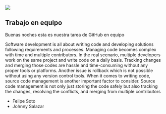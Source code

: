 ![](https://f4n3x6c5.stackpathcdn.com/article/what-is-git-github-and-github-desktop-and-create-a-git-repository-in-github-usi/Images/github.png)

## **Trabajo en equipo**

Buenas noches esta  es nuestra tarea de GitHub en equipo

Software development is all about writing code and developing solutions following requirements and processes. Managing code becomes complex with time and multiple contributors. In the real scenario, multiple developers work on the same project and write code on a daily basis. Tracking changes and merging those codes are hassle and time-consuming without any proper tools or platforms. Another issue is rollback which is not possible without using any version control tools. When it comes to writing code, source code management is another important factor to consider. Source code management is not only just storing the code safely but also tracking the changes, resolving the conflicts, and merging from multiple contributors


 - Felipe Soto 
 - Johnny Salazar
